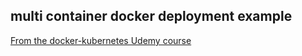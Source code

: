 ## multi container docker deployment example
[From the docker-kubernetes Udemy course](https://www.udemy.com/docker-and-kubernetes-the-complete-guide)
